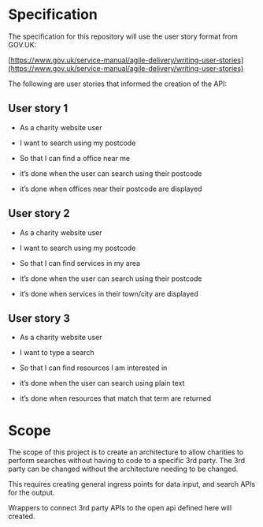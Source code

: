 # Specification

The specification for this repository will use the user story format from GOV.UK:

[https://www.gov.uk/service-manual/agile-delivery/writing-user-stories](https://www.gov.uk/service-manual/agile-delivery/writing-user-stories)

The following are user stories that informed the creation of the API:

## User story 1

* As a charity website user
* I want to search using my postcode
* So that I can find a office near me

* it’s done when the user can search using their postcode
* it’s done when offices near their postcode are displayed

## User story 2

* As a charity website user
* I want to search using my postcode
* So that I can find services in my area

* it’s done when the user can search using their postcode
* it’s done when services in their town/city are displayed

## User story 3

* As a charity website user
* I want to type a search
* So that I can find resources I am interested in

* it’s done when the user can search using plain text
* it’s done when resources that match that term are returned

# Scope

The scope of this project is to create an architecture to allow charities to perform searches without having to code to a specific 3rd party. The 3rd party can be changed without the architecture needing to be changed.

This requires creating general ingress points for data input, and search APIs for the output.

Wrappers to connect 3rd party APIs to the open api defined here will created.
